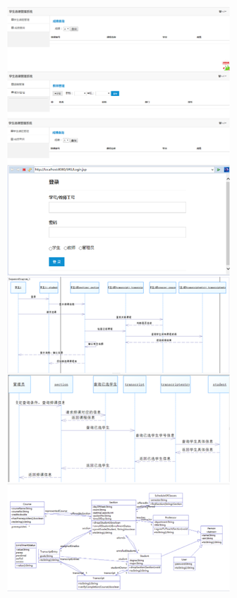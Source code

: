 ![image](https://raw.githubusercontent.com/a1097600065/SRS-master/master/images/1.png)<br/>
![image](https://raw.githubusercontent.com/a1097600065/SRS-master/master/images/2.png)<br/>
![image](https://raw.githubusercontent.com/a1097600065/SRS-master/master/images/3.png)<br/>
![image](https://raw.githubusercontent.com/a1097600065/SRS-master/master/images/4.png)<br/>
![image](https://raw.githubusercontent.com/a1097600065/SRS-master/master/images/tu%201.PNG)<br/>
![image](https://raw.githubusercontent.com/a1097600065/SRS-master/master/images/tu%202.PNG)<br/>
![image](https://raw.githubusercontent.com/a1097600065/SRS-master/master/images/tu%203.PNG)<br/>
